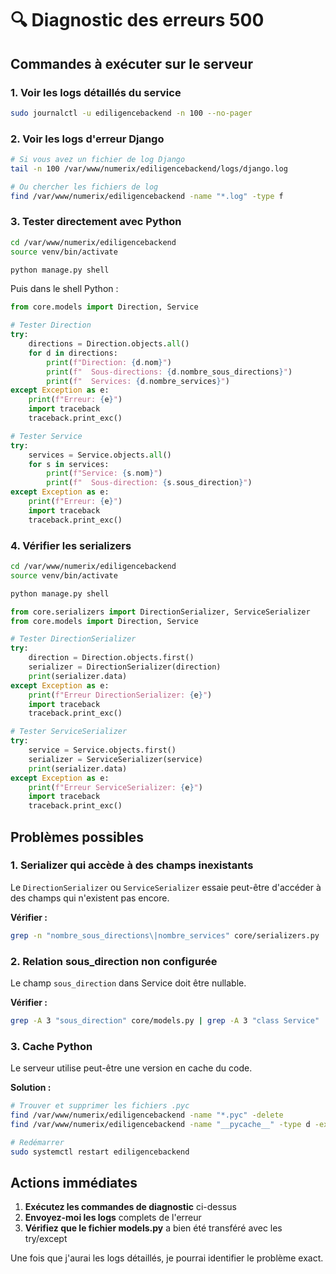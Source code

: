 # 🔍 Diagnostic des erreurs 500

## Commandes à exécuter sur le serveur

### 1. Voir les logs détaillés du service

```bash
sudo journalctl -u ediligencebackend -n 100 --no-pager
```

### 2. Voir les logs d'erreur Django

```bash
# Si vous avez un fichier de log Django
tail -n 100 /var/www/numerix/ediligencebackend/logs/django.log

# Ou chercher les fichiers de log
find /var/www/numerix/ediligencebackend -name "*.log" -type f
```

### 3. Tester directement avec Python

```bash
cd /var/www/numerix/ediligencebackend
source venv/bin/activate

python manage.py shell
```

Puis dans le shell Python :

```python
from core.models import Direction, Service

# Tester Direction
try:
    directions = Direction.objects.all()
    for d in directions:
        print(f"Direction: {d.nom}")
        print(f"  Sous-directions: {d.nombre_sous_directions}")
        print(f"  Services: {d.nombre_services}")
except Exception as e:
    print(f"Erreur: {e}")
    import traceback
    traceback.print_exc()

# Tester Service
try:
    services = Service.objects.all()
    for s in services:
        print(f"Service: {s.nom}")
        print(f"  Sous-direction: {s.sous_direction}")
except Exception as e:
    print(f"Erreur: {e}")
    import traceback
    traceback.print_exc()
```

### 4. Vérifier les serializers

```bash
cd /var/www/numerix/ediligencebackend
source venv/bin/activate

python manage.py shell
```

```python
from core.serializers import DirectionSerializer, ServiceSerializer
from core.models import Direction, Service

# Tester DirectionSerializer
try:
    direction = Direction.objects.first()
    serializer = DirectionSerializer(direction)
    print(serializer.data)
except Exception as e:
    print(f"Erreur DirectionSerializer: {e}")
    import traceback
    traceback.print_exc()

# Tester ServiceSerializer
try:
    service = Service.objects.first()
    serializer = ServiceSerializer(service)
    print(serializer.data)
except Exception as e:
    print(f"Erreur ServiceSerializer: {e}")
    import traceback
    traceback.print_exc()
```

## Problèmes possibles

### 1. Serializer qui accède à des champs inexistants

Le `DirectionSerializer` ou `ServiceSerializer` essaie peut-être d'accéder à des champs qui n'existent pas encore.

**Vérifier :**
```bash
grep -n "nombre_sous_directions\|nombre_services" core/serializers.py
```

### 2. Relation sous_direction non configurée

Le champ `sous_direction` dans Service doit être nullable.

**Vérifier :**
```bash
grep -A 3 "sous_direction" core/models.py | grep -A 3 "class Service"
```

### 3. Cache Python

Le serveur utilise peut-être une version en cache du code.

**Solution :**
```bash
# Trouver et supprimer les fichiers .pyc
find /var/www/numerix/ediligencebackend -name "*.pyc" -delete
find /var/www/numerix/ediligencebackend -name "__pycache__" -type d -exec rm -rf {} +

# Redémarrer
sudo systemctl restart ediligencebackend
```

## Actions immédiates

1. **Exécutez les commandes de diagnostic** ci-dessus
2. **Envoyez-moi les logs** complets de l'erreur
3. **Vérifiez que le fichier models.py** a bien été transféré avec les try/except

Une fois que j'aurai les logs détaillés, je pourrai identifier le problème exact.

